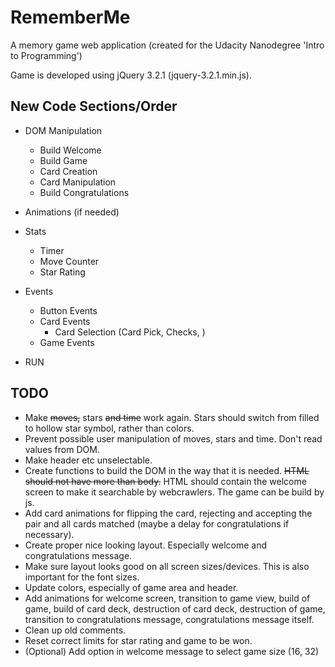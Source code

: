 RememberMe
==========

A memory game web application (created for the Udacity Nanodegree 'Intro to Programming')

Game is developed using jQuery 3.2.1 (jquery-3.2.1.min.js).


New Code Sections/Order
-----------------------

* DOM Manipulation
  * Build Welcome
  * Build Game
  * Card Creation
  * Card Manipulation
  * Build Congratulations

* Animations (if needed)

* Stats
  * Timer
  * Move Counter
  * Star Rating

* Events
  * Button Events
  * Card Events
    * Card Selection (Card Pick, Checks, )
  * Game Events

* RUN


TODO
----
* Make ~~moves,~~ stars ~~and time~~ work again. Stars should switch from filled to hollow star symbol, rather than colors.
* Prevent possible user manipulation of moves, stars and time. Don't read values from DOM.
* Make header etc unselectable.
* Create functions to build the DOM in the way that it is needed. ~~HTML should not have more than body.~~ HTML should contain the welcome screen to make it searchable by webcrawlers. The game can be build by js.
* Add card animations for flipping the card, rejecting and accepting the pair and all cards matched (maybe a delay for congratulations if necessary).
* Create proper nice looking layout. Especially welcome and congratulations message.
* Make sure layout looks good on all screen sizes/devices. This is also important for the font sizes.
* Update colors, especially of game area and header.
* Add animations for welcome screen, transition to game view, build of game, build of card deck, destruction of card deck, destruction of game, transition to congratulations message, congratulations message itself.
* Clean up old comments.
* Reset correct limits for star rating and game to be won.
* (Optional) Add option in welcome message to select game size (16, 32)
